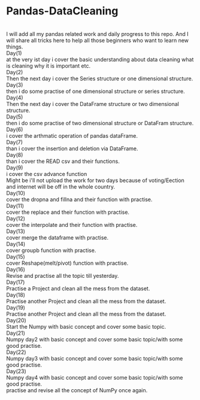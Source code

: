 # Pandas-DataCleaning
<br>
I will add all my pandas related work and daily progress to this repo. And I will share all tricks here to help all those beginners who want to learn new things.
<br>
Day(1)
<br>
at the very ist day i cover the basic understanding about data cleaning what is cleaning why it is important etc.
<br>
Day(2)
<br>
Then the next day i cover the Series structure or one dimensional structure.
<br>
Day(3)
<br>
then i do some practise of one dimensional structure or series structure.
<br>
Day(4)
<br>
Then the next day i cover the DataFrame structure or two dimensional structure.
<br>
Day(5)
<br>
then i do some practise of two dimensional structure or DataFram structure.
<br>
Day(6)
<br>
i cover the arthmatic operation of pandas dataFrame.
<br>
Day(7)
<br>
than i cover the insertion and deletion via DataFrame.
<br>
Day(8)
<br>
than i cover the READ csv and their functions.
<br>
Day(9)
<br>
i cover the csv advance function
<br>
Might be i'll not upload the work for two days because of voting/Eection and internet will be off in the whole country.
<br>
Day(10)
<br>
cover the dropna and fillna and their function with practise.
<br>
Day(11)
<br>
cover the replace and their function with practise.
<br>
Day(12)
<br>
cover the interpolate and their function with practise.
<br>
Day(13)
<br>
cover merge the dataframe with practise.
<br>
Day(14)
<br>
cover groupb function with practise.
<br>
Day(15)
<br>
cover Reshape(melt/pivot) function with practise.
<br>
Day(16)
<br>
Revise and practise all the topic till yesterday.
<br>
Day(17)
<br>
Practise a Project and clean all the mess from the dataset.
<br>
Day(18)
<br>
Practise another Project and clean all the mess from the dataset.
<br>
Day(19)
<br>
Practise another Project and clean all the mess from the dataset.
<br>
Day(20)
<br>
Start the Numpy with basic concept and cover some basic topic.
<br>
Day(21)
<br>
Numpy day2 with basic concept and cover some basic topic/with some good practise.
<br>
Day(22)
<br>
Numpy day3 with basic concept and cover some basic topic/with some good practise.
<br>
Day(23)
<br>
Numpy day4 with basic concept and cover some basic topic/with some good practise.
<br> 
practise and revise all the concept of NumPy once again.
